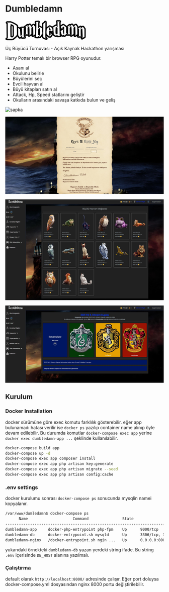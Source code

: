 # Dumbledamn

<img src="readme_assets/dumbledamn.png" style="width:256px">

Üç Büyücü Turnuvası - Açık Kaynak Hackathon yarışması

Harry Potter temalı bir browser RPG oyunudur.

- Asanı al
- Okulunu belirle
- Büyülerini seç
- Evcil hayvan al
- Büyü kitapları satın al
- Attack, Hp, Speed statlarını geliştir
- Okulların arasındaki savaşa katkıda bulun ve geliş

![sapka](readme_assets/6.gif)

![letter](readme_assets/6.jpg)

![animal](readme_assets/2.jpg)

![school](readme_assets/4.jpg)

## Kurulum

### Docker Installation

docker sürümüne göre exec komutu farklılık gösterebilir. eğer app bulunamadı hatası verilir ise `docker ps` yazılıp container name alınıp öyle devam edilebilir. Bu durumda komutlar `docker-compose exec app` yerine `docker exec dumbledamn-app ...` şeklinde kullanılabilir.

```bash
docker-compose build app
docker-compose up -d
docker-compose exec app composer install
docker-compose exec app php artisan key:generate
docker-compose exec app php artisan migrate --seed
docker-compose exec app php artisan config:cache
```

### .env settings

docker kurulumu sonrası `docker-compose ps` sonucunda mysqlin namei kopyalanır.

```bash
/var/www/dumledamn$ docker-compose ps
      Name                    Command               State                  Ports                
------------------------------------------------------------------------------------------------
dumbledamn-app     docker-php-entrypoint php-fpm    Up      9000/tcp                            
dumbledamn-db      docker-entrypoint.sh mysqld      Up      3306/tcp, 33060/tcp                 
dumbledamn-nginx   /docker-entrypoint.sh ngin ...   Up      0.0.0.0:8000->80/tcp,:::8000->80/tcp
```

yukarıdaki örnekteki `dumbledamn-db` yazan yerdeki string ifade. Bu string `.env` içerisinde `DB_HOST` alanına yazılmalı.

### Çalıştırma

default olarak `http://localhost:8000/` adresinde çalışır. Eğer port doluysa docker-compose.yml dosyasından nginx 8000 portu değiştirilebilir.
